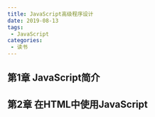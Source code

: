 ```yaml
---
title: JavaScript高级程序设计
date: 2019-08-13
tags:
 - JavaScript    
categories: 
 - 读书
---
```


## 第1章 JavaScript简介
## 第2章 在HTML中使用JavaScript
